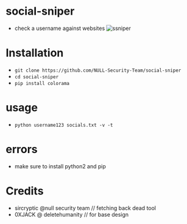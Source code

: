 # social-sniper
- check a username against websites
![ssniper](https://user-images.githubusercontent.com/48811414/86419313-9c4e1500-bcca-11ea-9fe2-5137577aed61.PNG)
# Installation
- `git clone https://github.com/NULL-Security-Team/social-sniper`
- `cd social-sniper`
- `pip install colorama`

# usage
- `python username123 socials.txt -v -t`

# errors

- make sure to install python2 and pip

# Credits
- sircryptic @null security team // fetching back dead tool
- 0XJACK @ deletehumanity // for base design
